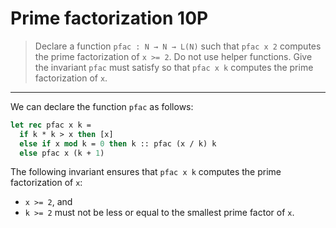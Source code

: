 # Prime factorization 10P

> Declare a function `pfac : N → N → L(N)` such that `pfac x 2` computes the prime factorization of `x >= 2`.
> Do not use helper functions.
> Give the invariant `pfac` must satisfy so that `pfac x k` computes the prime factorization of `x`.

---

We can declare the function `pfac` as follows:
```ocaml
let rec pfac x k =
  if k * k > x then [x]
  else if x mod k = 0 then k :: pfac (x / k) k
  else pfac x (k + 1)
```

The following invariant ensures that `pfac x k` computes the prime factorization of `x`:
- `x >= 2`, and
- `k >= 2` must not be less or equal to the smallest prime factor of `x`.

